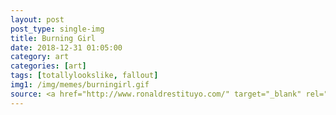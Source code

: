 ```yaml
---
layout: post
post_type: single-img
title: Burning Girl
date: 2018-12-31 01:05:00
category: art
categories: [art]
tags: [totallylookslike, fallout]
img1: /img/memes/burningirl.gif
source: <a href="http://www.ronaldrestituyo.com/" target="_blank" rel="nofollow">Ronald Restituyo</a>
---
```

